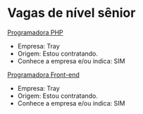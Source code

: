 # Vagas de nível sênior

[Programadora PHP](https://jobs.kenoby.com/tray/job/pessoa-programadora-php-senior-vaga-afirmativa-para-mulheres-remoto/61c068f60796af1b480e4d63?utm_source=website)
- Empresa: Tray
- Origem: Estou contratando.
- Conhece a empresa e/ou indica: SIM

[Programadora Front-end](https://jobs.kenoby.com/tray/job/pessoa-programadora-front-end-senior-vaga-afirmativa-para-mulheres-remoto/61c06bb3d8f71a7ef9179564?utm_source=website)
- Empresa: Tray
- Origem: Estou contratando.
- Conhece a empresa e/ou indica: SIM

